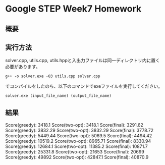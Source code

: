 # Google STEP Week7 Homework
## 概要

## 実行方法
solver.cpp, utils.cpp, utils.hppと入出力ファイルは同一ディレクトリ内に置く必要があります。
```
g++ -o solver.exe -O3 utils.cpp solver.cpp
```
でコンパイルをしたのち、以下のコマンドでexeファイルを実行してください。
```
solver.exe (input_file_name) (output_file_name)
```

## 結果
Score(greedy): 3418.1
Score(two-opt): 3418.1
Score(final): 3291.62
Score(greedy): 3832.29
Score(two-opt): 3832.29
Score(final): 3778.72
Score(greedy): 5449.44
Score(two-opt): 5069.5
Score(final): 4494.42
Score(greedy): 10519.2
Score(two-opt): 8965.71
Score(final): 8330.94
Score(greedy): 12684.1
Score(two-opt): 11385.2
Score(final): 10871.7
Score(greedy): 25331.8
Score(two-opt): 21653
Score(final): 20699
Score(greedy): 49892
Score(two-opt): 42847.1
Score(final): 40870.9